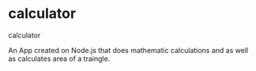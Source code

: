 # calculator
calculator

An App created on Node.js that does mathematic calculations and as well as calculates area of a traingle.

